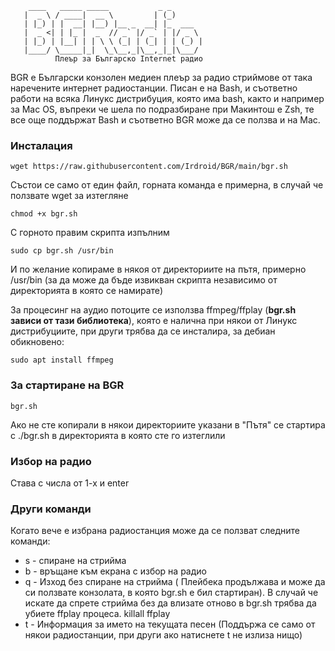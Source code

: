 
        ____   _____ _____           _ _       
       |  _ \ / ____|  __ \         | (_)      
       | |_) | |  __| |__) |__ _  __| |_  ___  
       |  _ <| | |_ |  _  // _` |/ _` | |/ _ \ 
       | |_) | |__| | | \ \ (_| | (_| | | (_) |
       |____/ \_____|_|  \_\__,_|\__,_|_|\___/ 
              Плеър за Българскo Internet радио                

BGR е Български конзолен медиен плеър за радио стриймове от така наречените интернет радиостанции. Писан е на Bash, и съответно работи на всяка Линукс дистрибуция, която има bash, както и например за Mac OS, въпреки че шела по подразбиране при Макинтош е Zsh, те все още поддържат Bash и съответно BGR може да се ползва и на Mac. 

### Инсталация
```
wget https://raw.githubusercontent.com/Irdroid/BGR/main/bgr.sh
```
Състои се само от един файл, горната команда е примерна, в случай че ползвате wget за изтегляне
```
chmod +x bgr.sh
```
С горното правим скрипта изпълним
```
sudo cp bgr.sh /usr/bin
```
И по желание копираме в някоя от директориите на пътя, примерно /usr/bin (за да може да бъде извикван скрипта независимо от директорията в която се намирате)

За процесинг на аудио потоците се използва ffmpeg/ffplay (**bgr.sh зависи от тази библиотека**), която е налична при някои от Линукс дистрибуциите, при други трябва да се инсталира, за дебиан обикновено:

```
sudo apt install ffmpeg
```
### За стартиране на BGR
```
bgr.sh
```
Ако не сте копирали в някои директориите указани в "Пътя" се стартира с ./bgr.sh в директорията в която сте го изтеглили

### Избор на радио

Става с числа от 1-х и enter

### Други команди

Когато вече е избрана радиостанция може да се ползват следните команди:

- s - спиране на стрийма
- b - връщане към екрана с избор на радио
- q - Изход без спиране на стрийма ( Плейбека продължава и може да си ползвате конзолата, в която bgr.sh е бил стартиран). В случай че искате да спрете стрийма без да влизате отново в bgr.sh трябва да убиете ffplay процеса. killall ffplay
- t - Информация за името на текущата песен (Поддържа се само от някои радиостанции, при други ако натиснете t не излиза нищо)
